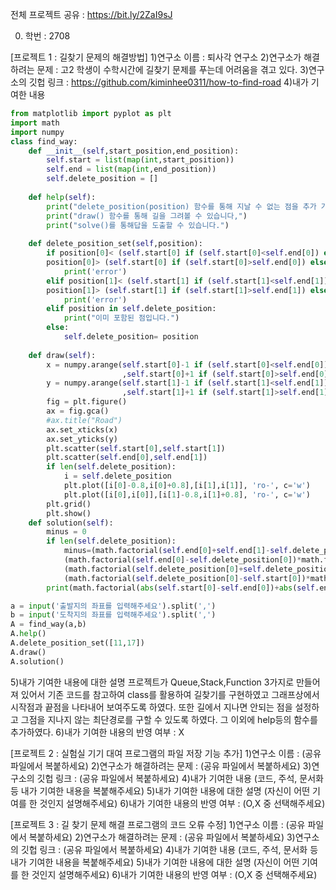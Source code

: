 전체 프로젝트 공유 : https://bit.ly/2ZaI9sJ

0. 학번 : 2708

[프로젝트 1 : 길찾기 문제의 해결방법]
1)연구소 이름 : 퇴사각 연구소
2)연구소가 해결하려는 문제 : 고2 학생이 수학시간에 길찾기 문제를 푸는데 어려움을 겪고 있다.
3)연구소의 깃헙 링크 : https://github.com/kiminhee0311/how-to-find-road
4)내가 기여한 내용
```python
from matplotlib import pyplot as plt
import math
import numpy
class find_way:
    def __init__(self,start_position,end_position):
        self.start = list(map(int,start_position))
        self.end = list(map(int,end_position))
        self.delete_position = []
        
    def help(self):
        print("delete_position(position) 함수를 통해 지날 수 없는 점을 추가 가능합니다.")
        print("draw() 함수를 통해 길을 그려볼 수 있습니다,")
        print("solve()를 통해답을 도출할 수 있습니다.")
        
    def delete_position_set(self,position):
        if position[0]< (self.start[0] if (self.start[0]<self.end[0]) else self.end[0]) or\
        position[0]> (self.start[0] if (self.start[0]>self.end[0]) else self.end[0]):
            print('error')
        elif position[1]< (self.start[1] if (self.start[1]<self.end[1]) else self.end[1]) or\
        position[1]> (self.start[1] if (self.start[1]>self.end[1]) else self.end[1]):
            print('error')
        elif position in self.delete_position:
            print("이미 포함된 점입니다.")
        else:
            self.delete_position= position
            
    def draw(self):
        x = numpy.arange(self.start[0]-1 if (self.start[0]<self.end[0]) else self.end[0]-1\
                         ,self.start[0]+1 if (self.start[0]>self.end[0]) else self.end[0]+1,1)
        y = numpy.arange(self.start[1]-1 if (self.start[1]<self.end[1]) else self.end[1]-1\
                         ,self.start[1]+1 if (self.start[1]>self.end[1]) else self.end[1]+1,1)
        fig = plt.figure()
        ax = fig.gca()
        #ax.title("Road")
        ax.set_xticks(x)
        ax.set_yticks(y)
        plt.scatter(self.start[0],self.start[1])
        plt.scatter(self.end[0],self.end[1])
        if len(self.delete_position):
            i = self.delete_position
            plt.plot([i[0]-0.8,i[0]+0.8],[i[1],i[1]], 'ro-', c='w')
            plt.plot([i[0],i[0]],[i[1]-0.8,i[1]+0.8], 'ro-', c='w')
        plt.grid()
        plt.show()
    def solution(self):
        minus = 0
        if len(self.delete_position):
            minus=(math.factorial(self.end[0]+self.end[1]-self.delete_position[0]-self.delete_position[1])/\
            (math.factorial(self.end[0]-self.delete_position[0])*math.factorial(self.end[1]-self.delete_position[1])))*\
            (math.factorial(self.delete_position[0]+self.delete_position[1]-self.start[0]-self.start[1])/\
            (math.factorial(self.delete_position[0]-self.start[0])*math.factorial(self.delete_position[1]-self.start[1])))
        print(math.factorial(abs(self.start[0]-self.end[0])+abs(self.end[1]-self.start[1]))/math.factorial(abs(self.end[0]-self.end[1]))/math.factorial(abs(self.start[0]-self.start[1]))-minus)

a = input('출발지의 좌표를 입력해주세요').split(',')
b = input('도착지의 좌표를 입력해주세요').split(',')
A = find_way(a,b)
A.help()
A.delete_position_set([11,17])
A.draw()
A.solution()
```
5)내가 기여한 내용에 대한 설명
프로젝트가 Queue,Stack,Function 3가지로 만들어져 있어서 기존 코드를 참고하여 class를 활용하여 길찾기를 구현하였고 그래프상에서 시작점과 끝점을 나타내어 보여주도록 하였다.
또한 길에서 지나면 안되는 점을 설정하고 그점을 지나지 않는 최단경로를 구할 수 있도록 하였다.
그 이외에 help등의 함수를 추가하였다.
6)내가 기여한 내용의 반영 여부 : X

[프로젝트 2 : 실험실 기기 대여 프로그램의 파일 저장 기능 추가]
1)연구소 이름 : (공유 파일에서 복붙하세요)
2)연구소가 해결하려는 문제 : (공유 파일에서 복붙하세요)
3)연구소의 깃헙 링크 : (공유 파일에서 복붙하세요)
4)내가 기여한 내용
(코드, 주석, 문서화 등 내가 기여한 내용을 복붙해주세요)
5)내가 기여한 내용에 대한 설명
(자신이 어떤 기여를 한 것인지 설명해주세요)
6)내가 기여한 내용의 반영 여부 : (O,X 중 선택해주세요)

[프로젝트 3 : 길 찾기 문제 해결 프로그램의 코드 오류 수정]
1)연구소 이름 : (공유 파일에서 복붙하세요)
2)연구소가 해결하려는 문제 : (공유 파일에서 복붙하세요)
3)연구소의 깃헙 링크 : (공유 파일에서 복붙하세요)
4)내가 기여한 내용
(코드, 주석, 문서화 등 내가 기여한 내용을 복붙해주세요)
5)내가 기여한 내용에 대한 설명
(자신이 어떤 기여를 한 것인지 설명해주세요)
6)내가 기여한 내용의 반영 여부 : (O,X 중 선택해주세요)
